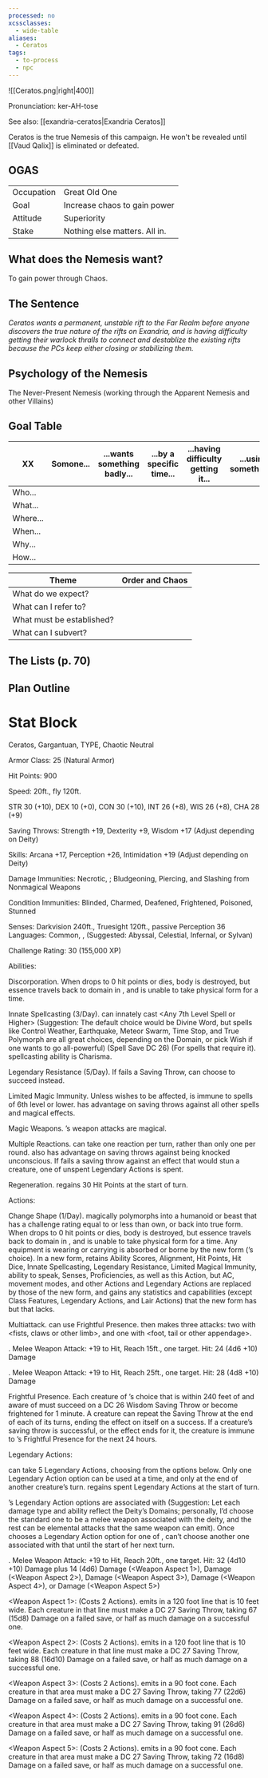 ```yaml
---
processed: no
xcssclasses:
  - wide-table
aliases:
  - Ceratos
tags:
  - to-process
  - npc
---
```

![[Ceratos.png|right|400]]

Pronunciation: ker-AH-tose

See also: [[exandria-ceratos|Exandria Ceratos]]

Ceratos is the true Nemesis of this campaign. He won't be revealed until [[Vaud Qalix]] is eliminated or defeated.
## OGAS

|            |                               |
| ---------- | ----------------------------- |
| Occupation | Great Old One                 |
| Goal       | Increase chaos to gain power  |
| Attitude   | Superiority                   |
| Stake      | Nothing else matters. All in. |

## What does the Nemesis want?
To gain power through Chaos.

## The Sentence
*Ceratos wants a permanent, unstable rift to the Far Realm before anyone discovers the true nature of the rifts on Exandria, and is having difficulty getting their warlock thralls to connect and destablize the existing rifts because the PCs keep either closing or stabilizing them.*

## Psychology of the Nemesis
The Never-Present Nemesis (working through the Apparent Nemesis and other Villains)

## Goal Table

| XX       | Somone... | ...wants something badly... | ...by a specific time... | ...having difficulty getting it... | ...using something... | ...because... |
| -------- | --------- | --------------------------- | ------------------------ | ---------------------------------- | --------------------- | ------------- |
| Who...   |           |                             |                          |                                    |                       |               |
| What...  |           |                             |                          |                                    |                       |               |
| Where... |           |                             |                          |                                    |                       |               |
| When...  |           |                             |                          |                                    |                       |               |
| Why...   |           |                             |                          |                                    |                       |               |
| How...         |           |                             |                          |                                    |                       |               |

| Theme                     | Order and Chaos |
| ------------------------- | --------------- |
| What do we expect?        |                 |
| What can I refer to?      |                 |
| What must be established? |                 |
| What can I subvert?                          |                 |

## The Lists (p. 70)

## Plan Outline

# Stat Block
Ceratos, Gargantuan, TYPE, Chaotic Neutral

Armor Class: 25 (Natural Armor)

Hit Points: 900

Speed: 20ft., fly 120ft.

STR 30 (+10), DEX 10 (+0), CON 30 (+10), INT 26 (+8), WIS 26 (+8), CHA 28 (+9)

Saving Throws: Strength +19, Dexterity +9, Wisdom +17 (Adjust depending on Deity)

Skills: Arcana +17, Perception +26, Intimidation +19 (Adjust depending on Deity)

Damage Immunities: Necrotic, ; Bludgeoning, Piercing, and Slashing from Nonmagical Weapons

Condition Immunities: Blinded, Charmed, Deafened, Frightened, Poisoned, Stunned

Senses: Darkvision 240ft., Truesight 120ft., passive Perception 36 Languages: Common, <One Typical Language of Worshippers>, <One Appropriate Language of the Higher Planes> (Suggested: Abyssal, Celestial, Infernal, or Sylvan)

Challenge Rating: 30 (155,000 XP)

Abilities:

Discorporation. When <Name of Deity> drops to 0 hit points or dies, <his or her> body is destroyed, but <his or her> essence travels back to <his or her> domain in <Home Plane>, and <he or she> is unable to take physical form for a time.

Innate Spellcasting (3/Day). <Name of Deity> can innately cast <Any 7th Level Spell or Higher> (Suggestion: The default choice would be Divine Word, but spells like Control Weather, Earthquake, Meteor Swarm, Time Stop, and True Polymorph are all great choices, depending on the Domain, or pick Wish if one wants to go all-powerful) (Spell Save DC 26) (For spells that require it). <His or Her> spellcasting ability is Charisma.

Legendary Resistance (5/Day). If <Name of Deity> fails a Saving Throw, <he or she> can choose to succeed instead.

Limited Magic Immunity. Unless <he or she> wishes to be affected, <Name of Deity> is immune to spells of 6th level or lower. <He or She> has advantage on saving throws against all other spells and magical effects.

Magic Weapons. <Name of Deity>’s weapon attacks are magical.

Multiple Reactions. <Name of Deity> can take one reaction per turn, rather than only one per round. <He or She> also has advantage on saving throws against being knocked unconscious. If <he or she> fails a saving throw against an effect that would stun a creature, one of <his or her> unspent Legendary Actions is spent.

Regeneration. <Name of Deity> regains 30 Hit Points at the start of <his or her> turn.

Actions:

Change Shape (1/Day). <Name of Deity> magically polymorphs into a humanoid or beast that has a challenge rating equal to or less than <his or her> own, or back into <his or her> true form. When <Name of Deity> drops to 0 hit points or dies, <his or her> body is destroyed, but <his or her> essence travels back to <his or her> domain in <Home Plane>, and <he or she> is unable to take physical form for a time. Any equipment <he or she> is wearing or carrying is absorbed or borne by the new form (<Name of Deity>’s choice). In a new form, <Name of Deity> retains <his or her> Ability Scores, Alignment, Hit Points, Hit Dice, Innate Spellcasting, Legendary Resistance, Limited Magical Immunity, ability to speak, Senses, Proficiencies, as well as this Action, but <his or her> AC, movement modes, and other Actions and Legendary Actions are replaced by those of the new form, and <Name of Deity> gains any statistics and capabilities (except Class Features, Legendary Actions, and Lair Actions) that the new form has but that <Name of Deity> lacks.

Multiattack. <Name of Deity> can use <his or her> Frightful Presence. <He or She> then makes three attacks: two with <his or her> <fists, claws or other limb>, and one with <his or her> <foot, tail or other appendage>.

<Fist or Claw>. Melee Weapon Attack: +19 to Hit, Reach 15ft., one target. Hit: 24 (4d6 +10) <Bludgeoning or Slashing> Damage

<Foot or Tail>. Melee Weapon Attack: +19 to Hit, Reach 25ft., one target. Hit: 28 (4d8 +10) <Bludgeoning or Piercing> Damage

Frightful Presence. Each creature of <Name of Deity>’s choice that is within 240 feet of <Name of Deity> and aware of <him or her> must succeed on a DC 26 Wisdom Saving Throw or become frightened for 1 minute. A creature can repeat the Saving Throw at the end of each of its turns, ending the effect on itself on a success. If a creature’s saving throw is successful, or the effect ends for it, the creature is immune to <Name of Deity>’s Frightful Presence for the next 24 hours.

Legendary Actions:

<Name of Deity> can take 5 Legendary Actions, choosing from the options below. Only one Legendary Action option can be used at a time, and only at the end of another creature’s turn. <Name of Deity> regains spent Legendary Actions at the start of <his or her> turn.

<Name of Deity>’s Legendary Action options are associated with <Fluff Reason> (Suggestion: Let each damage type and ability reflect the Deity’s Domains; personally, I’d choose the standard one to be a melee weapon associated with the deity, and the rest can be elemental attacks that the same weapon can emit). Once <Name of Deity> chooses a Legendary Action option for one of <Fluff Reason>, <he or she> can’t choose another one associated with that <Fluff Reason> until the start of her next turn.

<Weapon Associated with Deity>. Melee Weapon Attack: +19 to Hit, Reach 20ft., one target. Hit: 32 (4d10 +10) <Appropriate Damage Type> Damage plus 14 (4d6) <Appropriate Damage Type> Damage (<Weapon Aspect 1>), <Appropriate Damage Type> Damage (<Weapon Aspect 2>), <Appropriate Damage Type> Damage (<Weapon Aspect 3>), <Appropriate Damage Type> Damage (<Weapon Aspect 4>), or <Appropriate Damage Type> Damage (<Weapon Aspect 5>)

<Weapon Aspect 1>: <Appropriate Damage Type Aspect> (Costs 2 Actions). <Weapon Associated with Deity> emits <Appropriate Damage Type> in a 120 foot line that is 10 feet wide. Each creature in that line must make a DC 27 <Appropriate Ability Score> Saving Throw, taking 67 (15d8) <Appropriate Damage Type> Damage on a failed save, or half as much damage on a successful one.

<Weapon Aspect 2>: <Appropriate Damage Type Aspect> (Costs 2 Actions). <Weapon Associated with Deity> emits <Appropriate Damage Type> in a 120 foot line that is 10 feet wide. Each creature in that line must make a DC 27 <Appropriate Ability Score> Saving Throw, taking 88 (16d10) <Appropriate Damage Type> Damage on a failed save, or half as much damage on a successful one.

<Weapon Aspect 3>: <Appropriate Damage Type Aspect> (Costs 2 Actions). <Weapon Associated with Deity> emits <Appropriate Damage Type> in a 90 foot cone. Each creature in that area must make a DC 27 <Appropriate Ability Score> Saving Throw, taking 77 (22d6) <Appropriate Damage Type> Damage on a failed save, or half as much damage on a successful one.

<Weapon Aspect 4>: <Appropriate Damage Type Aspect> (Costs 2 Actions). <Weapon Associated with Deity> emits <Appropriate Damage Type> in a 90 foot cone. Each creature in that area must make a DC 27 <Appropriate Ability Score> Saving Throw, taking 91 (26d6) <Appropriate Damage Type> Damage on a failed save, or half as much damage on a successful one.

<Weapon Aspect 5>: <Appropriate Damage Type Aspect> (Costs 2 Actions). <Weapon Associated with Deity> emits <Appropriate Damage Type> in a 90 foot cone. Each creature in that area must make a DC 27 <Appropriate Ability Score> Saving Throw, taking 72 (16d8) <Appropriate Damage Type> Damage on a failed save, or half as much damage on a successful one.
